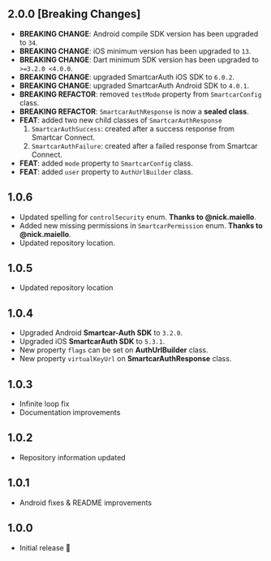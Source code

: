 ## 2.0.0 [Breaking Changes]
* **BREAKING CHANGE**: Android compile SDK version has been upgraded to `34`.
* **BREAKING CHANGE**: iOS minimum version has been upgraded to `13`.
* **BREAKING CHANGE**: Dart minimum SDK version has been upgraded to `>=3.2.0 <4.0.0`.
* **BREAKING CHANGE**: upgraded SmartcarAuth iOS SDK to `6.0.2`.
* **BREAKING CHANGE**: upgraded SmartcarAuth Android SDK to `4.0.1`.
* **BREAKING REFACTOR**: removed `testMode` property from `SmartcarConfig` class. 
* **BREAKING REFACTOR**: `SmartcarAuthResponse` is now a **sealed class**.<br>
* **FEAT**: added two new child classes of `SmartcarAuthResponse`
  1. `SmartcarAuthSuccess`: created after a success response from Smartcar Connect.
  2. `SmartcarAuthFailure`: created after a failed response from Smartcar Connect.
* **FEAT**: added `mode` property to `SmartcarConfig` class.
* **FEAT**: added `user` property to `AuthUrlBuilder` class.

## 1.0.6 
*  Updated spelling for `controlSecurity` enum. **Thanks to @nick.maiello**. 
*  Added new missing permissions in `SmartcarPermission` enum. **Thanks to @nick.maiello**. 
*  Updated repository location.

## 1.0.5
*  Updated repository location

## 1.0.4

* Upgraded Android **Smartcar-Auth SDK** to `3.2.0`.
* Upgraded iOS **SmartcarAuth SDK** to `5.3.1`.
* New property `flags` can be set on **AuthUrlBuilder** class.
* New property `virtualKeyUrl` on **SmartcarAuthResponse** class.

## 1.0.3

* Infinite loop fix
* Documentation improvements

## 1.0.2

* Repository information updated

## 1.0.1

* Android fixes & README improvements

## 1.0.0

* Initial release 🚀
